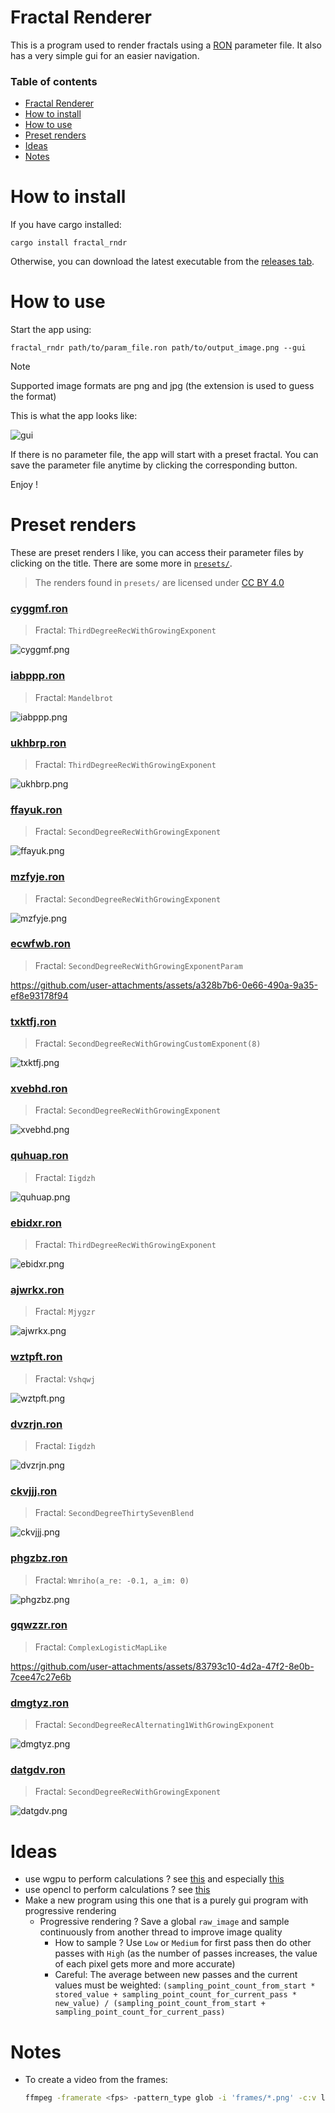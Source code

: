 # Fractal Renderer

This is a program used to render fractals using a [RON](https://docs.rs/ron/latest/ron/) parameter file. It also has a very simple gui for an easier navigation.

### Table of contents

- [Fractal Renderer](#fractal-renderer)
- [How to install](#how-to-install)
- [How to use](#how-to-use)
- [Preset renders](#preset-renders)
- [Ideas](#ideas)
- [Notes](#notes)

# How to install

If you have cargo installed:

```
cargo install fractal_rndr
```

Otherwise, you can download the latest executable from the [releases tab](https://github.com/valflrt/fractal_rndr/releases/latest).

# How to use

Start the app using:

```
fractal_rndr path/to/param_file.ron path/to/output_image.png --gui
```

> [!NOTE]
> Supported image formats are png and jpg (the extension is used to guess the format)

This is what the app looks like:

![gui](/img/gui.png)

If there is no parameter file, the app will start with a preset fractal. You can save the parameter file anytime by clicking the corresponding button.

Enjoy !

# Preset renders

These are preset renders I like, you can access their parameter files by clicking on the title. There are some more in [`presets/`](presets/).

> The renders found in `presets/` are licensed under [CC BY 4.0](https://creativecommons.org/licenses/by/4.0/)

### [cyggmf.ron](presets/cyggmf.ron)

> Fractal: `ThirdDegreeRecWithGrowingExponent`

![cyggmf.png](presets/cyggmf.png)

### [iabppp.ron](presets/iabppp.ron)

> Fractal: `Mandelbrot`

![iabppp.png](presets/iabppp.png)

### [ukhbrp.ron](presets/ukhbrp.ron)

> Fractal: `ThirdDegreeRecWithGrowingExponent`

![ukhbrp.png](presets/ukhbrp.png)

### [ffayuk.ron](presets/ffayuk.ron)

> Fractal: `SecondDegreeRecWithGrowingExponent`

![ffayuk.png](presets/ffayuk.png)

### [mzfyje.ron](presets/mzfyje.ron)

> Fractal: `SecondDegreeRecWithGrowingExponent`

![mzfyje.png](presets/mzfyje.png)

### [ecwfwb.ron](presets/ecwfwb.ron)

> Fractal: `SecondDegreeRecWithGrowingExponentParam`

https://github.com/user-attachments/assets/a328b7b6-0e66-490a-9a35-ef8e93178f94

### [txktfj.ron](presets/txktfj.ron)

> Fractal: `SecondDegreeRecWithGrowingCustomExponent(8)`

![txktfj.png](presets/txktfj.png)

### [xvebhd.ron](presets/xvebhd.ron)

> Fractal: `SecondDegreeRecWithGrowingExponent`

![xvebhd.png](presets/xvebhd.png)

### [quhuap.ron](presets/quhuap.ron)

> Fractal: `Iigdzh`

![quhuap.png](presets/quhuap.png)

### [ebidxr.ron](presets/ebidxr.ron)

> Fractal: `ThirdDegreeRecWithGrowingExponent`

![ebidxr.png](presets/ebidxr.png)

### [ajwrkx.ron](presets/ajwrkx.ron)

> Fractal: `Mjygzr`

![ajwrkx.png](presets/ajwrkx.png)

### [wztpft.ron](presets/wztpft.ron)

> Fractal: `Vshqwj`

![wztpft.png](presets/wztpft.png)

### [dvzrjn.ron](presets/dvzrjn.ron)

> Fractal: `Iigdzh`

![dvzrjn.png](presets/dvzrjn.png)

### [ckvjjj.ron](presets/ckvjjj.ron)

> Fractal: `SecondDegreeThirtySevenBlend`

![ckvjjj.png](presets/ckvjjj.png)

### [phgzbz.ron](presets/phgzbz.ron)

> Fractal: `Wmriho(a_re: -0.1, a_im: 0)`

![phgzbz.png](presets/phgzbz.png)

### [gqwzzr.ron](presets/gqwzzr.ron)

> Fractal: `ComplexLogisticMapLike`

https://github.com/user-attachments/assets/83793c10-4d2a-47f2-8e0b-7cee47c27e6b

### [dmgtyz.ron](presets/dmgtyz.ron)

> Fractal: `SecondDegreeRecAlternating1WithGrowingExponent`

![dmgtyz.png](presets/dmgtyz.png)

### [datgdv.ron](presets/datgdv.ron)

> Fractal: `SecondDegreeRecWithGrowingExponent`

![datgdv.png](presets/datgdv.png)

# Ideas

- use wgpu to perform calculations ? see [this](https://github.com/gfx-rs/wgpu/blob/trunk/examples%2Fsrc%2Fhello_compute%2Fmod.rs) and especially [this](https://github.com/gfx-rs/wgpu/blob/trunk/examples%2Fsrc%2Frepeated_compute%2Fmod.rs)
- use opencl to perform calculations ? see [this](https://docs.rs/opencl3/latest/opencl3/)
- Make a new program using this one that is a purely gui program with progressive rendering
  - Progressive rendering ? Save a global `raw_image` and sample continuously from another thread to improve image quality
    - How to sample ? Use `Low` or `Medium` for first pass then do other passes with `High` (as the number of passes increases, the value of each pixel gets more and more accurate)
    - Careful: The average between new passes and the current values must be weighted: `(sampling_point_count_from_start * stored_value + sampling_point_count_for_current_pass * new_value) / (sampling_point_count_from_start + sampling_point_count_for_current_pass)`

# Notes

- To create a video from the frames:
  ```bash
  ffmpeg -framerate <fps> -pattern_type glob -i 'frames/*.png' -c:v libx264 -pix_fmt yuv420p video.mp4
  ```
